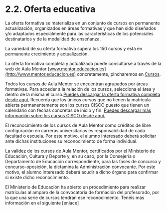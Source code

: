 # 2.2. Oferta educativa

La oferta formativa se materializa en un conjunto de cursos en permanente actualización, organizados en áreas formativas y que han sido diseñados y/o adaptados especialmente para las características de los potenciales destinatarios y de la modalidad de enseñanza.

La variedad de su oferta formativa supera los 150 cursos y está en permanente crecimiento y actualización.

La oferta formativa completa y actualizada puede consultarse a través de la web de Aula Mentor [www.mentor.educacion.es](http://www.mentor.educacion.es) concretamente, pincharemos en [Cursos](http://www.mentor.educacion.es/es/cursos-mentor).

Todos los cursos de Aula Mentor se encuentran agrupados por áreas formativas. Para acceder a la relación de los cursos, selecciona el área y dentro de la misma el curso.[Puedes descargar la oferta formativa completa desde aquí.](http://www.mentor.educacion.es/images/stories/oferta/oferta_formativa.pdf) Recuerda que los únicos cursos que no tienen la matrícula abierta permanentemente son los cursos CISCO puesto que tienen un calendario con fechas concretas de inicio y fin. [Puedes descargar más información sobre los cursos CISCO desde aquí.](http://www.mentor.educacion.es/images/stories/oferta/info_cisco.pdf)

El reconocimiento de los cursos de Aula Mentor como créditos de libre configuración en carreras universitarias es responsabilidad de cada facultad o escuela. Por este motivo, el alumno interesado deberá solicitar ante dichas instituciones su reconocimiento de forma individual.

La validez de los cursos de Aula Mentor, certificados por el Ministerio de Educación, Cultura y Deporte y, en su caso, por la Consejería o Departamento de Educación correspondiente, para las fases de concurso y concurso-oposición, la dictamina la Administración convocante. Por este motivo, el alumno interesado deberá acudir a dicho órgano para confirmar si existe dicho reconocimiento.

El Ministerio de Educación ha abierto un procedimiento para realizar matrículas al amparo de la convocatoria de formación del profesorado, por la que una serie de cursos tendrán ese reconocimiento. Tenéis más información en el siguiente [enlace]
